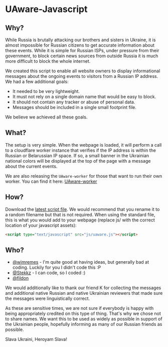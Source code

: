 # UAware-Javascript

## Why?

While Russia is brutally attacking our brothers and sisters in Ukraine, it is almost impossible for Russian citizens to get accurate information about these events. While it is simple for Russian ISPs, under pressure from their government, to block certain news sources from outside Russia it is much more difficult to block the whole internet.

We created this script to enable all website owners to display informational messages about the ongoing events to visitors from a Russian IP address. We had a few additional goals:

- It needed to be very lightweight.
- It must not rely on a single domain name that would be easy to block.
- It should not contain any tracker or abuse of personal data.
- Messages should be included in a single small footprint file.

We believe we achieved all these goals.

## What?

The setup is very simple. When the webpage is loaded, it will perform a call to a cloudflare worker instance that verifies if the IP address is within the Russian or Belarussian IP space. If so, a small banner in the Ukrainian national colors will be displayed at the top of the page with a message about the current events.

We are also releasing the `UAware-worker` for those that want to run their own worker. You can find it here: [UAware-worker](https://github.com/UAware/UAware-worker)

## How?

Download the [latest script file](https://github.com/UAware/UAware-javascript/releases/download/v1.0.0/uaware.js). We would recommend that you rename it to a random filename but that is not required. When using the standard file, this is what you would add to your webpage (replace js/ with the correct location of your javascript assets):

```html
<script type="text/javascript" src="js/uaware.js"></script>
```

## Who?

- [@wimremes](https://twitter.com/wimremes) - I'm quite good at having ideas, but generally bad at coding. Luckily for you I didn't code this :P
- [@Stekkz](https://twitter.com/Stekkz) - I can code, so I coded :)
- [@fildon](https://twitter.com/fildon_dev)

We would additionally like to thank our friend K for collecting the messages and additional native Russian and native Ukrainian reviewers that made sure the messages were linguistically correct.

As these are sensitive times, we are not sure if everybody is happy with being appropriately credited on this type of thing. That's why we chose not to share names. We want this to be used as widely as possible in support of the Ukrainian people, hopefully informing as many of our Russian friends as possible.

Slava Ukraini, Heroyam Slava!
